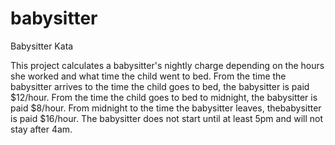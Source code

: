 # babysitter
Babysitter Kata

This project calculates a babysitter's nightly charge depending on the hours she worked and what time the child went to bed. 
From the time the babysitter arrives to the time the child goes to bed, the babysitter is paid $12/hour.
From the time the child goes to bed to midnight, the babysitter is paid $8/hour.
From midnight to the time the babysitter leaves, thebabysitter is paid $16/hour. 
The babysitter does not start until at least 5pm and will not stay after 4am. 

